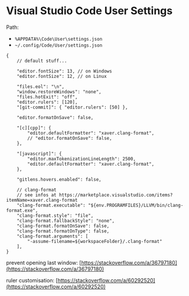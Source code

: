 # Visual Studio Code User Settings

Path:
- `%APPDATA%\Code\User\settings.json`
- `~/.config/Code/User/settings.json`

```jsonc
{
    // default stuff...

    "editor.fontSize": 13, // on Windows
    "editor.fontSize": 12, // on Linux

    "files.eol": "\n",
    "window.restoreWindows": "none",
    "files.hotExit": "off",
    "editor.rulers": [120],
    "[git-commit]": { "editor.rulers": [50] },

    "editor.formatOnSave": false,

    "[c][cpp]": {
        "editor.defaultFormatter": "xaver.clang-format",
        // "editor.formatOnSave": false,
    },

    "[javascript]": {
        "editor.maxTokenizationLineLength": 2500,
        "editor.defaultFormatter": "xaver.clang-format",
    },

    "gitlens.hovers.enabled": false,

    // clang-format
    // see infos at https://marketplace.visualstudio.com/items?itemName=xaver.clang-format
    "clang-format.executable": "${env.PROGRAMFILES}/LLVM/bin/clang-format.exe",
    "clang-format.style": "file",
    "clang-format.fallbackStyle": "none",
    "clang-format.formatOnSave": false,
    "clang-format.formatOnType": false,
    "clang-format.arguments": [
        "-assume-filename=${workspaceFolder}/.clang-format"
    ],
}
```

prevent opening last window: [https://stackoverflow.com/a/36797180](https://stackoverflow.com/a/36797180)

ruler customisation: [https://stackoverflow.com/a/60292520](https://stackoverflow.com/a/60292520)
